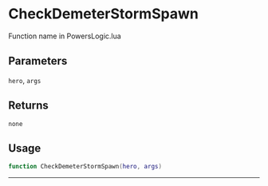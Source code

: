 # CheckDemeterStormSpawn
Function name in PowersLogic.lua
## Parameters
`hero`, `args`
## Returns
`none`
## Usage
```lua
function CheckDemeterStormSpawn(hero, args)
```
---
